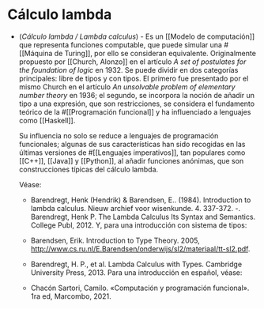 # Cálculo lambda
- (_Cálculo lambda / Lambda calculus_) - Es un [[Modelo de computación]] que representa funciones computable, que puede simular una #[[Máquina de Turing]], por ello se consideran equivalente. Originalmente propuesto por [[Church, Alonzo]] en el artículo _A set of postulates for the foundation of logic_ en 1932. Se puede dividir en dos categorías principales: libre de tipos y con tipos. El primero fue presentado por el mismo Church en el artículo _An unsolvable problem of elementary number theory_ en 1936; el segundo, se incorpora la noción de añadir un tipo a una expresión, que son restricciones, se considera el fundamento teórico de la #[[Programación funcional]] y ha influenciado a lenguajes como [[Haskell]]. 
  
  Su influencia no solo se reduce a lenguajes de programación funcionales; algunas de sus características han sido recogidas en las últimas versiones de #[[Lenguajes imperativos]], tan populares como [[C++]], [[Java]] y [[Python]], al añadir funciones anónimas, que son construcciones típicas del cálculo lambda.
  
  Véase: 
  
  * Barendregt, Henk (Hendrik) \& Barendsen, E.. (1984). Introduction to lambda calculus. Nieuw archief voor wisenkunde. 4. 337-372.
   -. Barendregt, Henk P. The Lambda Calculus Its Syntax and Semantics. College Publ, 2012.
  Y, para una introducción con sistema de tipos: 
  
  * Barendsen, Erik. Introduction to Type Theory. 2005, http://www.cs.ru.nl/E.Barendsen/onderwijs/sl2/materiaal/tt-sl2.pdf.
  * Barendregt, H. P., et al. Lambda Calculus with Types. Cambridge University Press, 2013.
   Para una introducción en español, véase: 
  * Chacón Sartori, Camilo. «Computación y programación funcional». 1ra ed, Marcombo, 2021.